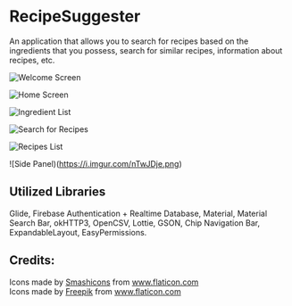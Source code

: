 # RecipeSuggester

An application that allows you to search for recipes based on the ingredients that you possess, search for similar recipes, information about recipes, etc.

![Welcome Screen](https://i.imgur.com/LpzyatQ.png)

![Home Screen](https://i.imgur.com/j5sXmf0.png)

![Ingredient List](https://i.imgur.com/S47yOKB.png)

![Search for Recipes](https://i.imgur.com/Y4sGg5Y.png)

![Recipes List](https://i.imgur.com/qpthUZD.png)

![Side Panel)(https://i.imgur.com/nTwJDje.png)



## Utilized Libraries
Glide, Firebase Authentication + Realtime Database, Material, Material Search Bar, okHTTP3, OpenCSV, Lottie, GSON, Chip Navigation Bar, ExpandableLayout, EasyPermissions.



## Credits:
<div>Icons made by <a href="https://www.flaticon.com/authors/smashicons" title="Smashicons">Smashicons</a> from <a href="https://www.flaticon.com/" title="Flaticon">www.flaticon.com</a></div>
<div>Icons made by <a href="https://www.flaticon.com/authors/freepik" title="Freepik">Freepik</a> from <a href="https://www.flaticon.com/" title="Flaticon"> www.flaticon.com</a></div>
